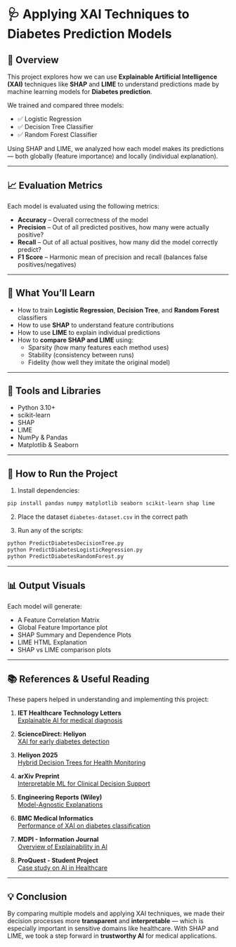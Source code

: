 # 🩺 Applying XAI Techniques to Diabetes Prediction Models

## 📘 Overview

This project explores how we can use **Explainable Artificial Intelligence (XAI)** techniques like **SHAP** and **LIME** to understand predictions made by machine learning models for **Diabetes prediction**.

We trained and compared three models:
- ✅ Logistic Regression
- ✅ Decision Tree Classifier
- ✅ Random Forest Classifier

Using SHAP and LIME, we analyzed how each model makes its predictions — both globally (feature importance) and locally (individual explanation).

---

## 📈 Evaluation Metrics

Each model is evaluated using the following metrics:

- **Accuracy** – Overall correctness of the model
- **Precision** – Out of all predicted positives, how many were actually positive?
- **Recall** – Out of all actual positives, how many did the model correctly predict?
- **F1 Score** – Harmonic mean of precision and recall (balances false positives/negatives)

---

## 🧪 What You’ll Learn

- How to train **Logistic Regression**, **Decision Tree**, and **Random Forest** classifiers
- How to use **SHAP** to understand feature contributions
- How to use **LIME** to explain individual predictions
- How to **compare SHAP and LIME** using:
  - Sparsity (how many features each method uses)
  - Stability (consistency between runs)
  - Fidelity (how well they imitate the original model)

---

## 🧠 Tools and Libraries

- Python 3.10+
- scikit-learn
- SHAP
- LIME
- NumPy & Pandas
- Matplotlib & Seaborn

---

## 📝 How to Run the Project

1. Install dependencies:

```bash
pip install pandas numpy matplotlib seaborn scikit-learn shap lime
```

2. Place the dataset `diabetes-dataset.csv` in the correct path

3. Run any of the scripts:

```bash
python PredictDiabetesDecisionTree.py
python PredictDiabetesLogisticRegression.py
python PredictDiabetesRandomForest.py
```

---

## 📊 Output Visuals

Each model will generate:
- A Feature Correlation Matrix
- Global Feature Importance plot
- SHAP Summary and Dependence Plots
- LIME HTML Explanation
- SHAP vs LIME comparison plots

---

## 📚 References & Useful Reading

These papers helped in understanding and implementing this project:

1. **IET Healthcare Technology Letters**  
   [Explainable AI for medical diagnosis](https://ietresearch.onlinelibrary.wiley.com/doi/10.1049/htl2.12039)

2. **ScienceDirect: Heliyon**  
   [XAI for early diabetes detection](https://www.sciencedirect.com/science/article/pii/S2405844024121433)

3. **Heliyon 2025**  
   [Hybrid Decision Trees for Health Monitoring](https://www.sciencedirect.com/science/article/pii/S2772442525000097)

4. **arXiv Preprint**  
   [Interpretable ML for Clinical Decision Support](https://arxiv.org/abs/2501.18071)

5. **Engineering Reports (Wiley)**  
   [Model-Agnostic Explanations](https://onlinelibrary.wiley.com/doi/full/10.1002/eng2.13080)

6. **BMC Medical Informatics**  
   [Performance of XAI on diabetes classification](https://bmcmedinformdecismak.biomedcentral.com/articles/10.1186/s12911-024-02810-x)

7. **MDPI - Information Journal**  
   [Overview of Explainability in AI](https://www.mdpi.com/2078-2489/16/1/7)

8. **ProQuest - Student Project**  
   [Case study on AI in Healthcare](https://www.proquest.com/openview/a5802c3d4d5a72660ad9d8e380165b92/1?cbl=5444811&pq-origsite=gscholar)

---

## 💡 Conclusion

By comparing multiple models and applying XAI techniques, we made their decision processes more **transparent** and **interpretable** — which is especially important in sensitive domains like healthcare. With SHAP and LIME, we took a step forward in **trustworthy AI** for medical applications.

